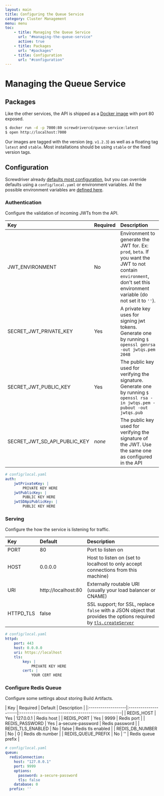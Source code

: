 ```yaml
---
layout: main
title: Configuring the Queue Service
category: Cluster Management
menu: menu
toc: 
    - title: Managing the Queue Service
      url: "#managing-the-queue-service"
      active: true
    - title: Packages
      url: "#packages"
    - title: Configuration
      url: "#configuration"
---
```

# Managing the Queue Service

## Packages

Like the other services, the API is shipped as a [Docker image](https://hub.docker.com/r/screwdrivercd/queue-service/) with port 80 exposed.

```bash
$ docker run -d -p 7000:80 screwdrivercd/queue-service:latest
$ open http://localhost:7000
```

Our images are tagged with the version (eg. `v1.2.3`) as well as a floating tag `latest` and `stable`. Most installations should be using `stable` or the fixed version tags.

## Configuration

Screwdriver already [defaults most configuration](https://github.com/screwdriver-cd/queue-service/blob/master/config/default.yaml), but you can override defaults using a `config/local.yaml` or environment variables. All the possible environment variables are [defined here](https://github.com/screwdriver-cd/queue-service/blob/master/config/custom-environment-variables.yaml).

### Authentication

Configure the validation of incoming JWTs from the API.

| Key                   | Required | Description                                                                                           |
|:----------------------|:--------|:------------------------------------------------------------------------------------------------------|
| JWT_ENVIRONMENT | No      | Environment to generate the JWT for. Ex: `prod`, `beta`. If you want the JWT to not contain `environment`, don't set this environment variable (do not set it to `''`). |
| SECRET_JWT_PRIVATE_KEY | Yes      | A private key uses for signing jwt tokens. Generate one by running `$ openssl genrsa -out jwtqs.pem 2048`                   |
| SECRET_JWT_PUBLIC_KEY  | Yes      | The public key used for verifying the signature. Generate one by running `$ openssl rsa -in jwtqs.pem -pubout -out jwtqs.pub` |
| SECRET_JWT_SD_API_PUBLIC_KEY | *none*  | The public key used for verifying the signature of the JWT. Use the same one as configured in the API |

```yaml
# config/local.yaml
auth:
    jwtPrivateKey: |
        PRIVATE KEY HERE
    jwtPublicKey: |
        PUBLIC KEY HERE
    jwtSDApiPublicKey: |
        PUBLIC KEY HERE
```

### Serving

Configure the how the service is listening for traffic.

| Key       | Default             | Description                                                                                                                                                                                                |
|:----------|:--------------------|:-----------------------------------------------------------------------------------------------------------------------------------------------------------------------------------------------------------|
| PORT      | 80                  | Port to listen on                                                                                                                                                                                          |
| HOST      | 0.0.0.0             | Host to listen on (set to localhost to only accept connections from this machine)                                                                                                                          |
| URI       | http://localhost:80 | Externally routable URI (usually your load balancer or CNAME)                                                                                                                                              |
| HTTPD_TLS | false               | SSL support; for SSL, replace `false` with a JSON object that provides the options required by [`tls.createServer`](https://nodejs.org/api/tls.html#tls_tls_createserver_options_secureconnectionlistener) |

```yaml
# config/local.yaml
httpd:
    port: 443
    host: 0.0.0.0
    uri: https://localhost
    tls:
        key: |
            PRIVATE KEY HERE
        cert: |
            YOUR CERT HERE
```

### Configure Redis Queue

Configure some settings about storing Build Artifacts.

| Key                | Required            |  Default              | Description       |
|:-------------------|:---------------------|:----------------------------------------------------|
| REDIS_HOST          | Yes                  | 127.0.0.1            | Redis host                  |
| REDIS_PORT          | Yes                  | 9999                 | Redis port                  |
| REDIS_PASSWORD      | Yes                  | a-secure-password    | Redis password              |
| REDIS_TLS_ENABLED   | No                   | false                | Redis tls enabled           |
| REDIS_DB_NUMBER     | No                   | 0                    | Redis db number             |
| REDIS_QUEUE_PREFIX  | No                   | ''                   | Redis queue prefix          |
```yaml
# config/local.yaml
queue:
  redisConnection:
    host: "127.0.0.1"
    port: 9999
    options:
      password: a-secure-password
      tls: false
    database: 0
  prefix: ''
```
